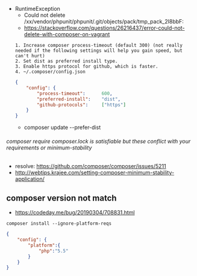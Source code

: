 * RuntimeException
    * Could not delete /xx/vendor/phpunit/phpunit/.git/objects/pack/tmp_pack_2I8bbF:
    * https://stackoverflow.com/questions/26216437/error-could-not-delete-with-composer-on-vagrant
    ```
    1. Increase composer process-timeout (default 300) (not really needed if the following settings will help you gain speed, but can't hurt)
    2. Set dist as preferred install type.
    3. Enable https protocol for github, which is faster.
    4. ~/.composer/config.json
    
    ```
    ```json
    {
        "config": {
            "process-timeout":      600,
            "preferred-install":    "dist",
            "github-protocols":     ["https"]
        }
    }
    ```
    * composer update --prefer-dist
    
    
###### composer require composer.lock is satisfiable but these conflict with your requirements or minimum-stability

- resolve: https://github.com/composer/composer/issues/5211
- http://webtips.krajee.com/setting-composer-minimum-stability-application/
    
## composer version not match
- https://codeday.me/bug/20190304/708831.html
```text
composer install --ignore-platform-reqs
```    
```json
{
    "config": {
        "platform":{
            "php":"5.5"
        }
    }
}
```
    